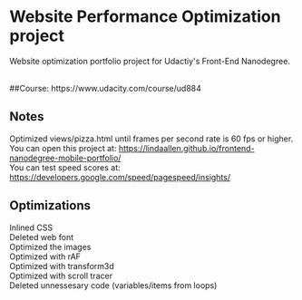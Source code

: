 # Website Performance Optimization project
Website optimization portfolio project for Udactiy's Front-End Nanodegree.

<br>
##Course: 
https://www.udacity.com/course/ud884
<br>

## Notes
Optimized views/pizza.html until frames per second rate is 60 fps or higher. 
<br>
You can open this project at: https://lindaallen.github.io/frontend-nanodegree-mobile-portfolio/
<br>
You can test speed scores at: https://developers.google.com/speed/pagespeed/insights/
<br>


## Optimizations 
Inlined CSS
<br>
Deleted web font
<br>
Optimized the images
<br>
Optimized with rAF
<br>
Optimized with transform3d
<br>
Optimized with scroll tracer
<br>
Deleted unnessesary code (variables/items from loops)




